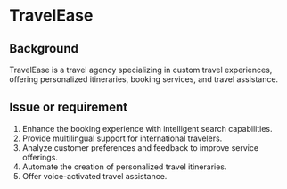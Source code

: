 # TravelEase

## Background

TravelEase is a travel agency specializing in custom travel experiences, offering personalized itineraries, booking services, and travel assistance.

## Issue or requirement

1.	Enhance the booking experience with intelligent search capabilities.
2.	Provide multilingual support for international travelers.
3.	Analyze customer preferences and feedback to improve service offerings.
4.	Automate the creation of personalized travel itineraries.
5.	Offer voice-activated travel assistance.
